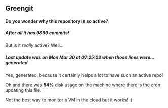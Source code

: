 ## Greengit

#### Do you wonder why this repository is so active?

##### After all it has 9899 commits!

But is it *really* active? Well...

##### Last update was on Mon Mar 30 at 07:25:02 when those lines were... generated

Yes, generated, because it certainly helps a lot to have such an active repo!

Oh and there was **54%** disk usage on the machine
where there is the cron updating this file.

Not the best way to monitor a VM in the cloud but it works! :)
